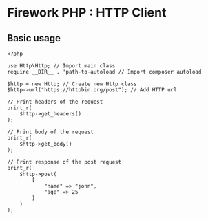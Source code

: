 # Firework PHP : HTTP Client

## Basic usage

    <?php

    use Http\Http; // Import main class
    require __DIR__ . 'path-to-autoload // Import composer autoload 

    $http = new Http; // Create new Http class
    $http->url("https://httpbin.org/post"); // Add HTTP url

    // Print headers of the request
    print_r(
        $http->get_headers()
    );

    // Print body of the request
    print_r(
        $http->get_body() 
    );

    // Print response of the post request
    print_r(
        $http->post(
            [
                "name" => "jonn",
                "age" => 25
            ]
        )
    );
    